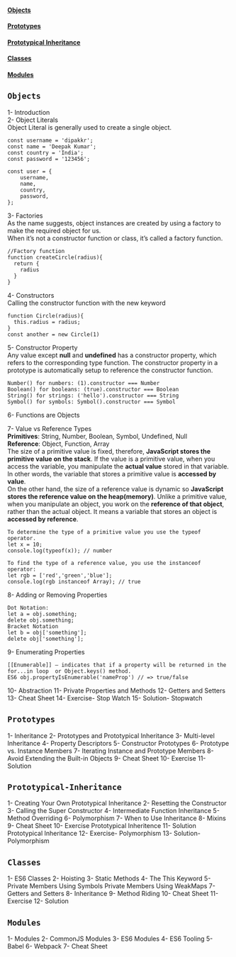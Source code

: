#### [Objects](#Objects)<br/>
#### [Prototypes](#Prototypes)<br/>
#### [Prototypical Inheritance](#Prototypical-Inheritance)
#### [Classes](#Classes)<br/>
#### [Modules](#Modules)<br/>

## `Objects`
1- Introduction<br/>
2- Object Literals<br/>
Object Literal is generally used to create a single object.
```
const username = 'dipakkr';
const name = 'Deepak Kumar';
const country = 'India';
const password = '123456';

const user = { 
	username,
	name, 
	country,
	password,
};
```
3- Factories<br/>
As the name suggests, object instances are created by using a factory to make the required object for us.<br/>
When it’s not a constructor function or class, it’s called a factory function.
```
//Factory function
function createCircle(radius){
  return {
    radius
  }
}
```

4- Constructors<br/>
Calling the constructor function with the new keyword
```
function Circle(radius){
  this.radius = radius;
}
const another = new Circle(1)
```

5- Constructor Property<br/>
Any value except **null** and **undefined** has a constructor property, which refers to the corresponding type function.
The constructor property in a prototype is automatically setup to reference the constructor function.
```
Number() for numbers: (1).constructor === Number
Boolean() for booleans: (true).constructor === Boolean
String() for strings: ('hello').constructor === String
Symbol() for symbols: Symbol().constructor === Symbol
```
6- Functions are Objects<br/>

7- Value vs Reference Types<br/>
**Primitives**: String, Number, Boolean, Symbol, Undefined, Null<br/>
**Reference**: Object, Function, Array<br/>
The size of a primitive value is fixed, therefore, **JavaScript stores the primitive value on the stack**. If the value is a primitive value, when you access the variable, you manipulate the **actual value** stored in that variable. In other words, the variable that stores a primitive value is **accessed by value**.<br/>
On the other hand, the size of a reference value is dynamic so **JavaScript stores the reference value on the heap(memory)**. Unlike a primitive value, when you manipulate an object, you work on the **reference of that object**, rather than the actual object. It means a variable that stores an object is **accessed by reference**.
```
To determine the type of a primitive value you use the typeof operator.
let x = 10;
console.log(typeof(x)); // number

To find the type of a reference value, you use the instanceof operator:
let rgb = ['red','green','blue'];
console.log(rgb instanceof Array); // true
```

8- Adding or Removing Properties<br/>
```
Dot Notation:
let a = obj.something;
delete obj.something;
Bracket Notation
let b = obj['something'];
delete obj['something'];
```

9- Enumerating Properties<br/>
```
[[Enumerable]] – indicates that if a property will be returned in the for...in loop  or Object.keys() method.
ES6 obj.propertyIsEnumerable('nameProp') // => true/false
```

10- Abstraction
11- Private Properties and Methods 
12- Getters and Setters
13- Cheat Sheet
14- Exercise- Stop Watch
15- Solution- Stopwatch

## `Prototypes`
1- Inheritance
2- Prototypes and Prototypical Inheritance
3- Multi-level Inheritance
4- Property Descriptors
5- Constructor Prototypes
6- Prototype vs. Instance Members
7- Iterating Instance and Prototype Members
8- Avoid Extending the Built-in Objects
9- Cheat Sheet
10- Exercise
11- Solution

## `Prototypical-Inheritance`
1- Creating Your Own Prototypical Inheritance
2- Resetting the Constructor
3- Calling the Super Constructor
4- Intermediate Function Inheritance
5- Method Overriding
6- Polymorphism
7- When to Use Inheritance
8- Mixins
9- Cheat Sheet
10- Exercise Prototypical Inheritence
11- Solution Prototypical Inheritance
12- Exercise- Polymorphism
13- Solution- Polymorphism

## `Classes`
1- ES6 Classes
2- Hoisting
3- Static Methods
4- The This Keyword
5- Private Members Using Symbols
Private Members Using WeakMaps
7- Getters and Setters
8- Inheritance
9- Method Riding
10- Cheat Sheet
11- Exercise
12- Solution

## `Modules`
1- Modules
2- CommonJS Modules
3- ES6 Modules
4- ES6 Tooling
5- Babel
6- Webpack
7- Cheat Sheet
